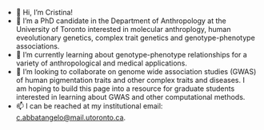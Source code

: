 - 👋 Hi, I’m Cristina!
- 👀 I’m a PhD candidate in the Department of Anthropology at the University of Toronto interested in molecular anthroplogy, human eveolutionary genetics, complex trait genetics and genotype-phenotype associations.
- 🌱 I’m currently learning about genotype-phenotype relationships for a variety of anthropological and medical applications.
- 💞️ I’m looking to collaborate on genome wide association studies (GWAS) of human pigmentation traits and other complex traits and diseases.  I am hoping to build this page into a resource for graduate students interested in learning about GWAS and other computational methods.
- 📫 I can be reached at my institutional email: c.abbatangelo@mail.utoronto.ca.

<!---
clabba/clabba is a ✨ special ✨ repository because its `README.md` (this file) appears on your GitHub profile.
You can click the Preview link to take a look at your changes.
--->
